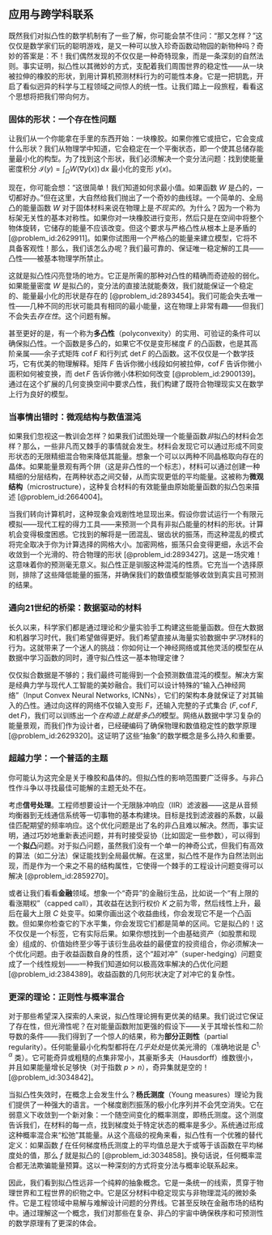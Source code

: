 ## 应用与跨学科联系

既然我们对拟凸性的数学机制有了一些了解，你可能会禁不住问：“那又怎样？”这仅仅是数学家们玩的聪明游戏，是又一种可以放入珍奇函数动物园的新物种吗？奇妙的答案是：不！我们偶然发现的不仅仅是一种奇特现象，而是一条深刻的自然法则。事实证明，拟凸性以其微妙的方式，支配着我们周围世界的稳定性——从一块被拉伸的橡胶的形状，到用计算机预测材料行为的可能性本身。它是一把钥匙，开启了看似迥异的科学与工程领域之间惊人的统一性。让我们踏上一段旅程，看看这个思想将把我们带向何方。

### 固体的形状：一个存在性问题

让我们从一个你能拿在手里的东西开始：一块橡胶。如果你推它或扭它，它会变成什么形状？我们从物理学中知道，它会稳定在一个平衡状态，即一个使其总储存能量最小化的构型。为了找到这个形状，我们必须解决一个变分法问题：找到使能量密度积分 $\mathcal{I}(y) = \int_{\Omega} W(\nabla y(x))\, \mathrm{d}x$ 最小化的变形 $y(x)$。

现在，你可能会想：“这很简单！我们知道如何求最小值。如果函数 $W$ 是凸的，一切都好办。”但在这里，大自然给我们抛出了一个奇妙的曲线球。一个简单的、全局凸的能量函数 $W$ 对于固体材料来说在物理上是*不现实的*。为什么？因为一个称为标架无关性的基本对称性。如果你对一块橡胶进行变形，然后只是在空间中将整个物体旋转，它储存的能量不应该改变。但这个要求与严格凸性从根本上是矛盾的 [@problem_id:2629911]。如果你试图用一个严格凸的能量来建立模型，它将不具备客观性！那么，我们该怎么办呢？我们最可靠的、保证唯一稳定解的工具——凸性——被基本物理学所禁止。

这就是拟凸性闪亮登场的地方。它正是所需的那种对凸性的精确而奇迹般的弱化。如果能量密度 $W$ 是拟凸的，变分法的直接法就能奏效，我们就能保证一个稳定的、能量最小化的形状是存在的 [@problem_id:2893454]。我们可能会失去唯一性——几种不同的形状可能具有相同的最小能量，这在物理上非常有趣——但我们不会失去*存在性*。这个问题有解。

甚至更好的是，有一个称为**多凸性**（polyconvexity）的实用、可验证的条件可以确保拟凸性。一个函数是多凸的，如果它不仅是变形梯度 $F$ 的凸函数，也是其高阶亲属——余子式矩阵 $\operatorname{cof}F$ 和行列式 $\det F$ 的凸函数。这不仅仅是一个数学技巧，它有优美的物理解释。矩阵 $F$ 告诉你微小线段如何被拉伸，$\operatorname{cof}F$ 告诉你微小面积如何被变换，而 $\det F$ 告诉你微小体积如何改变 [@problem_id:2900139]。通过在这个扩展的几何变换空间中要求凸性，我们构建了既符合物理现实又在数学上行为良好的模型。

### 当事情出错时：微观结构与数值混沌

如果我们忽视这一教训会怎样？如果我们试图处理一个能量函数*非*拟凸的材料会怎样？那么，一些非凡而又棘手的事情就会发生。材料会发现它可以通过形成不同变形状态的无限精细混合物来降低其能量。想象一个可以以两种不同晶格取向存在的晶体。如果能量景观有两个阱（这是非凸性的一个标志），材料可以通过创建一种精细的分层结构，在两种状态之间交替，从而实现更低的平均能量。这被称为**微观结构**（microstructure），这种复合材料的有效能量由原始能量函数的拟凸包来描述 [@problem_id:2664004]。

当我们转向计算机时，这种现象会戏剧性地显现出来。假设你尝试运行一个有限元模拟——现代工程的得力工具——来预测一个具有非拟凸能量的材料的形状。计算机会变得极度困惑。它找到的解将是一团混乱、锯齿状的振荡，而这种混乱的模式将完全取决于你为计算选择的网格大小。加密网格，振荡只会变得更细，永远不会收敛到一个光滑的、符合物理的形状 [@problem_id:2893427]。这是一场灾难！这意味着你的预测毫无意义。拟凸性正是驯服这种混沌的性质。它充当一个选择原则，排除了这些降低能量的振荡，并确保我们的数值模型能够收敛到真实且可预测的结果。

### 通向21世纪的桥梁：数据驱动的材料

长久以来，科学家们都是通过理论和少量实验手工构建这些能量函数。但在大数据和机器学习时代，我们希望做得更好。我们希望直接从海量实验数据中*学习*材料的行为。这就带来了一个迷人的挑战：你如何让一个神经网络或其他灵活的模型在从数据中学习函数的同时，遵守拟凸性这一基本物理定律？

仅仅拟合数据是不够的；我们最终可能得到一个会预测数值混沌的模型。解决方案是经典力学与现代人工智能的美妙融合。我们可以设计特殊的“输入凸神经网络”（Input Convex Neural Networks, ICNNs），它们的架构本身就保证了对其输入的凸性。通过向这样的网络不仅输入变形 $F$，还输入完整的子式集合 $(F, \operatorname{cof}F, \det F)$，我们可以训练出一个*在构造上就是多凸的*模型。网络从数据中学习复杂的能量景观，而我们作为设计者，已经硬编码了确保物理和数值稳定性的数学原理 [@problem_id:2629320]。这证明了这些“抽象”的数学概念是多么持久和重要。

### 超越力学：一个普适的主题

你可能认为这完全是关于橡胶和晶体的。但拟凸性的影响范围要广泛得多。与非凸性作斗争以寻找最佳可能解的主题无处不在。

考虑**信号处理**。工程师想要设计一个无限脉冲响应（IIR）滤波器——这是从音频均衡器到无线通信系统等一切事物的基本构建块。目标是找到滤波器的系数，以最佳匹配期望的频率响应。这个优化问题是出了名的非凸且难以解决。然而，事实证明，通过巧妙地重新表述问题，并有时接受妥协（比如固定一些参数），可以得到一个**拟凸**问题。对于拟凸问题，虽然我们没有一个单一的神奇公式，但我们有高效的算法（如二分法）保证能找到全局最优解。在这里，拟凸性不是作为自然法则出现，而是作为一个来之不易的结构属性，它使得一个棘手的工程设计问题变得可以解决 [@problem_id:2859270]。

或者让我们看看**金融**领域。想象一个“奇异”的金融衍生品，比如说一个“有上限的看涨期权”（capped call），其收益在达到行权价 $K$ 之前为零，然后线性上升，最后在最大上限 $C$ 处变平。如果你画出这个收益曲线，你会发现它不是一个凸函数。但如果你检查它的下水平集，你会发现它们都是简单的区间。它是拟凸的！这不仅仅是一个标签，它有实际后果。如果你想找到一个由基础资产（如股票和现金）组成的、价值始终至少等于该衍生品收益的最便宜的投资组合，你必须解决一个优化问题。由于收益函数自身的性质，这个“超对冲”（super-hedging）问题变成了一个线性规划——一种我们知道如何以极高效率解决的凸优化问题 [@problem_id:2384389]。收益函数的几何形状决定了对冲它的复杂性。

### 更深的理论：正则性与概率混合

对于那些希望深入探索的人来说，拟凸性理论拥有更优美的结果。我们说过它保证了存在性，但光滑性呢？在对能量函数附加更强的假设下——关于其增长性和二阶导数的条件——我们得到了一个惊人的结果，称为**部分正则性**（partial regularity）。任何能量最小化构型都将在*几乎处处*是优美光滑的（准确地说是 $C^{1,\alpha}$ 类）。它可能奇异或粗糙的点集非常小，其豪斯多夫（Hausdorff）维数很小，并且如果能量增长足够快（对于指数 $p>n$），奇异集就是空的！[@problem_id:3034842]。

当拟凸性失效时，在概念上会发生什么？**杨氏测度**（Young measures）理论为我们提供了一种强大的语言。一个梯度剧烈振荡的极小化序列并不会凭空消失。它在弱意义下收敛到一个新对象：一个随空间变化的概率测度，即杨氏测度。这个测度告诉我们，在材料的每一点，找到梯度处于特定状态的概率是多少。系统通过形成这种概率混合来“松弛”其能量。从这个高级的视角来看，拟凸性有一个优雅的替代定义：如果函数 $f$ 在任何梯度杨氏测度上的平均值总是大于或等于该函数在平均梯度处的值，那么 $f$ 就是拟凸的 [@problem_id:3034858]。换句话说，任何概率混合都无法欺骗能量预算。这以一种深刻的方式将变分法与概率论联系起来。

因此，我们看到拟凸性远非一个纯粹的抽象概念。它是一条统一的线索，贯穿于物理世界和工程世界的织物之中。它是区分材料中稳定现实与非物理混沌的微妙条件。它是工程领域中易解与难解设计问题的分界线。它甚至反映在金融市场的结构中。通过理解这一个概念，我们对那些在复杂、非凸的宇宙中确保秩序和可预测性的数学原理有了更深的体会。